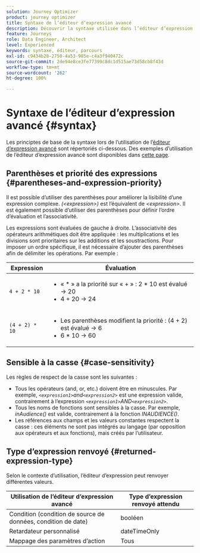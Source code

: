 ```yaml
---
solution: Journey Optimizer
product: journey optimizer
title: Syntaxe de l’éditeur d’expression avancé
description: Découvrir la syntaxe utilisée dans l’éditeur d’expression avancé
feature: Journeys
role: Data Engineer, Architect
level: Experienced
keywords: syntaxe, éditeur, parcours
exl-id: c9434b28-2750-4a53-985e-c4a3f940472c
source-git-commit: 2de94e8ce3fe77399c8dc1d515ae73d58cb8f43d
workflow-type: tm+mt
source-wordcount: '262'
ht-degree: 100%

---
```


# Syntaxe de l’éditeur d’expression avancé {#syntax}

Les principtes de base de la syntaxe lors de l’utilisation de l’[éditeur d’expression avancé](expressionadvanced.md) sont répertoriés ci-dessous. Des exemples d’utilisation de l’éditeur d’expression avancé sont disponibles dans [cette page](advanced-editor-use-cases.md).

## Parenthèses et priorité des expressions {#parentheses-and-expression-priority}

Il est possible d’utiliser des parenthèses pour améliorer la lisibilité d’une expression complexe. _(&lt;expression>)_ est l’équivalent de _&lt;expression>_. Il est également possible d’utiliser des parenthèses pour définir l’ordre d’évaluation et l’associativité.

Les expressions sont évaluées de gauche à droite. L’associativité des opérateurs arithmétiques doit être appliquée : les multiplications et les divisions sont prioritaires sur les additions et les soustractions. Pour imposer un ordre spécifique, il est nécessaire d’ajouter des parenthèses afin de délimiter les opérations. Par exemple :

<!--```5 + 2 * 10 = 25, and (5 + 2) * 10 = 70```-->

| Expression | Évaluation |
|--- |--- |
| `4 + 2 * 10` | <ul><li>« * » a la priorité sur « + » : 2 * 10 est évalué → 20</li><li>4 + 20 → 24</li></ul> |
| `(4 + 2) * 10` | <ul><li>Les parenthèses modifient la priorité : (4 + 2) est évalué → 6</li><li> 6 * 10 → 60</li></ul> |

## Sensible à la casse {#case-sensitivity}

Les règles de respect de la casse sont les suivantes :

* Tous les opérateurs (and, or, etc.) doivent être en minuscules. Par exemple, _`<expression1>`and`<expression2>`_ est une expression valide, contrairement à l’expression _`<expression1>`AND`<expression2>`_.
* Tous les noms de fonctions sont sensibles à la casse. Par exemple, _inAudience()_ est valide, contrairement à la fonction _INAUDIENCE()_.
* Les références aux champs et les valeurs constantes respectent la casse : ces éléments ne sont pas intégrés au langage (par opposition aux opérateurs et aux fonctions), mais créés par l’utilisateur.

## Type d’expression renvoyé {#returned-expression-type}

Selon le contexte d’utilisation, l’éditeur d’expression peut renvoyer différentes valeurs.

| Utilisation de l’éditeur d’expression avancé | Type d’expression renvoyé attendu |
|--- |--- |
| Condition (condition de source de données, condition de date) | booléen |
| Retardateur personnalisé | dateTimeOnly |
| Mappage des paramètres d’action | Tous |
